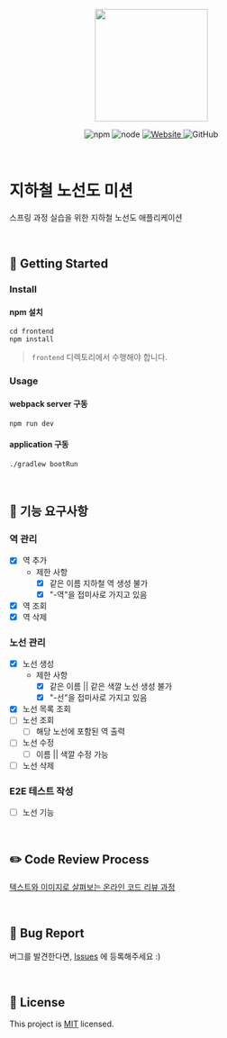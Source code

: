 <p align="center">
    <img width="200px;" src="https://raw.githubusercontent.com/woowacourse/atdd-subway-admin-frontend/master/images/main_logo.png"/>
</p>
<p align="center">
  <img alt="npm" src="https://img.shields.io/badge/npm-%3E%3D%205.5.0-blue">
  <img alt="node" src="https://img.shields.io/badge/node-%3E%3D%209.3.0-blue">
  <a href="https://techcourse.woowahan.com/c/Dr6fhku7" alt="woowacuorse subway">
    <img alt="Website" src="https://img.shields.io/website?url=https%3A%2F%2Fedu.nextstep.camp%2Fc%2FR89PYi5H">
  </a>
  <img alt="GitHub" src="https://img.shields.io/github/license/woowacourse/atdd-subway-map">
</p>

<br>

# 지하철 노선도 미션
스프링 과정 실습을 위한 지하철 노선도 애플리케이션

<br>

## 🚀 Getting Started

### Install
#### npm 설치
```
cd frontend
npm install
```
> `frontend` 디렉토리에서 수행해야 합니다.

### Usage
#### webpack server 구동
```
npm run dev
```
#### application 구동
```
./gradlew bootRun
```
<br>

## 🚟 기능 요구사항 
### 역 관리
- [x] 역 추가
  - 제한 사항
    - [x] 같은 이름 지하철 역 생성 불가
    - [x] "-역"을 접미사로 가지고 있음
- [x] 역 조회
- [x] 역 삭제

### 노선 관리 
- [x] 노선 생성
  - 제한 사항
    - [x] 같은 이름 || 같은 색깔 노선 생성 불가
    - [x] "-선"을 접미사로 가지고 있음
- [x] 노선 목록 조회 
- [ ] 노선 조회  
  - [ ] 해당 노선에 포함된 역 출력 
- [ ] 노선 수정
  - [ ] 이름 || 색깔 수정 가능
- [ ] 노선 삭제 

### E2E 테스트 작성
- [ ] 노선 기능

<br>

## ✏️ Code Review Process
[텍스트와 이미지로 살펴보는 온라인 코드 리뷰 과정](https://github.com/next-step/nextstep-docs/tree/master/codereview)

<br>

## 🐞 Bug Report

버그를 발견한다면, [Issues](https://github.com/woowacourse/atdd-subway-map/issues) 에 등록해주세요 :)

<br>

## 📝 License

This project is [MIT](https://github.com/woowacourse/atdd-subway-map/blob/master/LICENSE) licensed.
